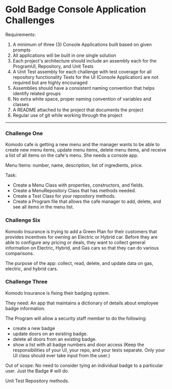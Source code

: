 # Gold Badge Console Application Challenges
Requirements:
1) A minimum of three (3) Console Applications built based on given prompts
2) All applications will be built in one single solution
3) Each project's architecture should include an assembly each for the ProgramUI, Repository, and Unit Tests
4) A Unit Test assembly for each challenge with test coverage for all repository functionality
        Tests for the UI (Console Application) are not required but are highly encouraged
5) Assemblies should have a consistent naming convention that helps identify related groups
6) No extra white space, proper naming convention of variables and classes
7) A README attached to the project that documents the project
8) Regular use of git while working through the project
-------------------------------------------------------------

### Challenge One

 Komodo cafe is getting a new menu and the manager wants to be able to create new menu items, update menu items, delete menu items, and receive a list of all items on the cafe's menu. She needs a console app.

Menu Items: number, name, description, list of ingredients, price.

Task:
- Create a Menu Class with properties, constructors, and fields.
- Create a MenuRepository Class that has methods needed.
- Create a Test Class for your repository methods. 
- Create a Program file that allows the cafe manager to add, delete, and see all items in the menu list.

### Challenge Six
Komodo Insurance is trying to add a Green Plan for their customers that provides incentives for owning an Electric or Hybrid car. Before they are able to configure any pricing or deals, they want to collect general information on Electric, Hybrid, and Gas cars so that they can do various comparisons.

The purpose of the app:
collect, read, delete, and update data on gas, electric, and hybrid cars.

### Challenge Three
Komodo Insurance is fixing their badging system.

They need:
An app that maintains a dictionary of details about employee badge information. 

The Program will allow a security staff member to do the following:
- create a new badge
- update doors on an existing badge.
- delete all doors from an existing badge.
- show a list with all badge numbers and door access
(Keep the responsibilities of your UI, your repo, and your tests separate.
Only your UI class should ever take input from the user.)

Out of scope:
No need to consider tying an individual badge to a particular user. Just the Badge # will do.

Unit Test Repository methods.
